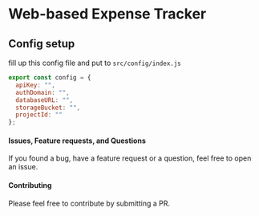 # Web-based Expense Tracker

## Config setup
fill up this config file and put to `src/config/index.js`
```js
export const config = {
  apiKey: "",
  authDomain: "",
  databaseURL: "",
  storageBucket: "",
  projectId: ""
};
```

#### Issues, Feature requests, and Questions 
If you found a bug, have a feature request or a question, feel free to open an issue.

#### Contributing
Please feel free to contribute by submitting a PR.

